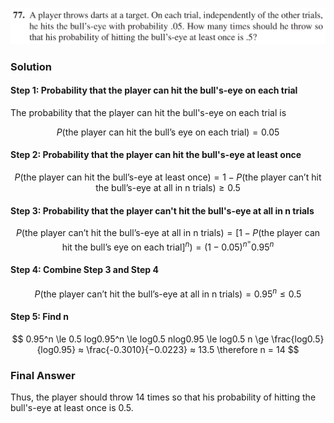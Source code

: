 ![Ch1_77](./IMG_EE4EC6FFF355-1.jpeg)
### Solution

#### Step 1: Probability that the player can hit the bull's-eye on each trial
The probability that the player can hit the bull's-eye on each trial is

$$
P(\text{the player can hit the bull's eye on each trial}) = 0.05
$$

#### Step 2: Probability that the player can hit the bull's-eye at least once

$$
P(\text{the player can hit the bull's-eye at least once}) = 1 - P(\text{the player can't hit the bull's-eye at all in n trials}) \ge 0.5
$$

#### Step 3: Probability that the player can't hit the bull's-eye at all in n trials

$$
P(\text{the player can't hit the bull's-eye at all in n trials}) = [ 1 - P(\text{the player can hit the bull's eye on each trial}]^n) = (1-0.05)^n^ = 0.95^n
$$

#### Step 4: Combine Step 3 and Step 4

$$
P(\text{the player can't hit the bull's-eye at all in n trials}) = 0.95^n \le 0.5
$$

#### Step 5: Find n

$$
0.95^n \le 0.5
log0.95^n \le log0.5
nlog0.95 \le log0.5
n \ge \frac{log0.5}{log0.95}
  ≈ \frac{-0.3010}{−0.0223} 
  ≈ 13.5
\therefore n = 14
$$

### Final Answer
Thus, the player should throw 14 times so that his probability of hitting the bull's-eye at least once is 0.5.

